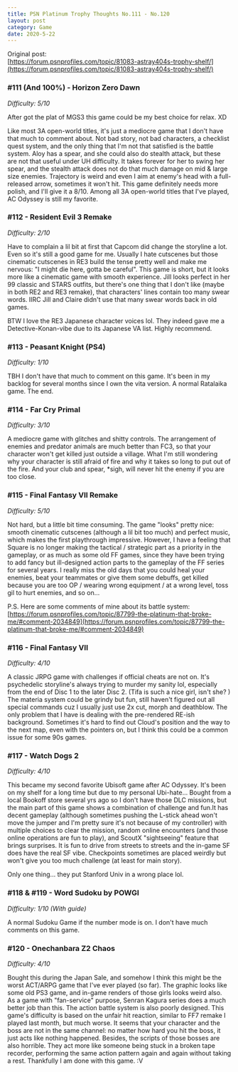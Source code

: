 ```yaml
---
title: PSN Platinum Trophy Thoughts No.111 - No.120
layout: post
category: Game
date: 2020-5-22
---
```


Original post: <br/>
[https://forum.psnprofiles.com/topic/81083-astray404s-trophy-shelf/](https://forum.psnprofiles.com/topic/81083-astray404s-trophy-shelf/)

### #111 (And 100%) - Horizon Zero Dawn
*Difficulty: 5/10* 

After got the plat of MGS3 this game could be my best choice for relax. XD

Like most 3A open-world titles, it's just a mediocre game that I don't have that much to comment about. Not bad story, not bad characters, a checklist quest system, and the only thing that I'm not that satisfied is the battle system. Aloy has a spear, and she could also do stealth attack, but these are not that useful under UH difficulty. It takes forever for her to swing her spear, and the stealth attack does not do that much damage on mid & large size enemies. Trajectory is weird and even I aim at enemy's head with a full-released arrow, sometimes it won't hit. This game definitely needs more polish, and I'll give it a 8/10. Among all 3A open-world titles that I've played, AC Odyssey is still my favorite.

### #112 - Resident Evil 3 Remake
*Difficulty: 2/10* 

Have to complain a lil bit at first that Capcom did change the storyline a lot. Even so it's still a good game for me. Usually I hate cutscenes but those cinematic cutscenes in RE3 build the tense pretty well and make me nervous: "I might die here, gotta be careful". This game is short, but it looks more like a cinematic game with smooth experience. Jill looks perfect in her 99 classic and STARS outfits, but there's one thing that I don't like (maybe in both RE2 and RE3 remake), that characters' lines contain too many swear words. IIRC Jill and Claire didn't use that many swear words back in old games. 

BTW I love the RE3 Japanese character voices lol. They indeed gave me a Detective-Konan-vibe due to its Japanese VA list. Highly recommend.

### #113 - Peasant Knight (PS4)
*Difficulty: 1/10* 

TBH I don't have that much to comment on this game. It's been in my backlog for several months since I own the vita version. A normal Ratalaika game. The end.

### #114 - Far Cry Primal
*Difficulty: 3/10* 

A mediocre game with glitches and shitty controls. The arrangement of enemies and predator animals are much better than FC3, so that your character won't get killed just outside a village. What I'm still wondering why your character is still afraid of fire and why it takes so long to put out of the fire. And your club and spear, *sigh, will never hit the enemy if you are too close.

### #115 - Final Fantasy VII Remake
*Difficulty: 5/10* 

Not hard, but a little bit time consuming. The game "looks" pretty nice: smooth cinematic cutscenes (although a lil bit too much) and perfect music, which makes the first playthrough impressive. However, I have a feeling that Square is no longer making the tactical / strategic part as a priority in the gameplay, or as much as some old FF games, since they have been trying to add fancy but ill-designed action parts to the gameplay of the FF series for several years. I really miss the old days that you could heal your enemies, beat your teammates or give them some debuffs, get killed because you are too OP / wearing wrong equipment / at a wrong level, toss gil to hurt enemies, and so on... 

P.S. Here are some comments of mine about its battle system: 
[https://forum.psnprofiles.com/topic/87799-the-platinum-that-broke-me/#comment-2034849](https://forum.psnprofiles.com/topic/87799-the-platinum-that-broke-me/#comment-2034849)

### #116 - Final Fantasy VII
*Difficulty: 4/10* 

A classic JRPG game with challenges if official cheats are not on. It's psychedelic storyline's always trying to murder my sanity lol, especially from the end of Disc 1 to the later Disc 2. (Tifa is such a nice girl, isn't she? ) The materia system could be grindy but fun, still haven't figured out all special commands cuz I usually just use 2x cut, morph and deathblow. The only problem that I have is dealing with the pre-rendered RE-ish background. Sometimes it's hard to find out Cloud's position and the way to the next map, even with the pointers on, but I think this could be a common issue for some 90s games.

### #117 - Watch Dogs 2
*Difficulty: 4/10* 

This became my second favorite Ubisoft game after AC Odyssey. It's been on my shelf for a long time but due to my personal Ubi-hate... Bought from a local Bookoff store several yrs ago so I don't have those DLC missions, but the main part of this game shows a combination of challenge and fun.It has decent gameplay (although sometimes pushing the L-stick ahead won't move the jumper and I'm pretty sure it's not because of my controller) with multiple choices to clear the mission, random online encounters (and those online operations are fun to play), and ScoutX "sightseeing" feature that brings surprises. It is fun to drive from streets to streets and the in-game SF does have the real SF vibe. Checkpoints sometimes are placed weirdly but won't give you too much challenge (at least for main story). 

Only one thing... they put Stanford Univ in a wrong place lol.

### #118 & #119 - Word Sudoku by POWGI
*Difficulty: 1/10 (With guide)* 

A normal Sudoku Game if the number mode is on. I don't have much comments on this game.

### #120 - Onechanbara Z2 Chaos
*Difficulty: 4/10* 

Bought this during the Japan Sale, and somehow I think this might be the worst ACT/ARPG game that I've ever played (so far). The graphic looks like some old PS3 game, and in-game renders of those girls looks weird also. As a game with "fan-service" purpose, Senran Kagura series does a much better job than this. The action battle system is also poorly designed. This game's difficulty is based on the unfair hit reaction, similar to FF7 remake I played last month, but much worse. It seems that your character and the boss are not in the same channel: no matter how hard you hit the boss, it just acts like nothing happened. Besides, the scripts of those bosses are also horrible. They act more like someone being stuck in a broken tape recorder, performing the same action pattern again and again without taking a rest. Thankfully I am done with this game. :V